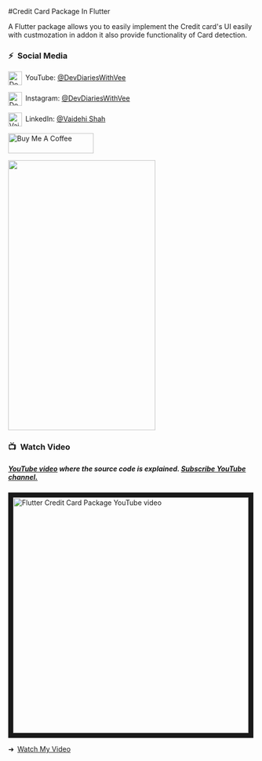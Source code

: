 #Credit Card Package In Flutter

A Flutter package allows you to easily implement the Credit card's UI easily with custmozation in addon it also provide functionality of Card detection.

### ⚡&ensp;Social Media

[<img align="center" alt="DevDiariesWithVee | YouTube" width="28px" src="https://firebasestorage.googleapis.com/v0/b/web-johannesmilke.appspot.com/o/other%2Fsocial%2Fyoutube.png?alt=media" />](https://www.youtube.com/DevDiariesWithVee?sub_confirmation=1)&ensp;YouTube: [@DevDiariesWithVee](https://www.youtube.com/JohannesMilke?sub_confirmation=1 "YouTube DevDiariesWithVee")

[<img align="center" alt="DevDiariesWithVee | Instagram" width="28px" src="https://firebasestorage.googleapis.com/v0/b/web-johannesmilke.appspot.com/o/other%2Fsocial%2Finstagram.png?alt=media" />](https://instagram.com/devdiaries_with_vee)&ensp;Instagram: [@DevDiariesWithVee](https://instagram.com/JohannesMilke "Instagram DevDiariesWithVee")

[<img align="center" alt="Vaidehi shah | LinkedIn" width="28px" src="https://firebasestorage.googleapis.com/v0/b/web-johannesmilke.appspot.com/o/other%2Fsocial%2Flinkedin.png?alt=media" />](https://linkedin.com/in/JohannesMilke)&ensp;LinkedIn: [@Vaidehi Shah](https://linkedin.com/in/JohannesMilke "LinkedIn Vaidehi Shah")


<a href="https://www.buymeacoffee.com/vaidehishah" target="_blank"><img src="https://cdn.buymeacoffee.com/buttons/default-orange.png" alt="Buy Me A Coffee" height="41" width="174"></a>

<img src="https://github.com/vaidehi2701/credit_card/assets/55477266/8a988375-b1f9-402a-9cde-03c4c53db3d1" width="300" height="550" />

### 📺&ensp;Watch Video

##### [YouTube video](https://www.youtube.com/@DevDiariesWithVee "Youtube DevDiariesWithVee") where the *source code* is explained. [Subscribe YouTube channel.](https://www.youtube.com/DevDiariesWithVee?sub_confirmation=1 "YouTube Subscribe DevDiariesWithVee")  
<a href="https://www.youtube.com/@DevDiariesWithVee&feature=player_embedded
" target="_blank"><img src="https://github.com/vaidehi2701/credit_card/assets/55477266/64989832-97fa-49a1-ac58-bb18bec831cd" 
alt="Flutter Credit Card Package YouTube video" width="480" border="10" /></a>

➜&ensp;[Watch My Video](https://www.youtube.com/@DevDiariesWithVee "Watch My Video")








